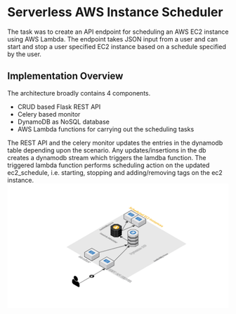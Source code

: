 # Serverless AWS Instance Scheduler
The task was to create an API endpoint for scheduling an AWS EC2 instance using AWS Lambda. The endpoint takes JSON input from a user and can start and stop a user specified EC2 instance based on a schedule specified by the user.

## Implementation Overview
The architecture broadly contains 4 components.
 * CRUD based Flask REST API
 * Celery based monitor
 * DynamoDB as NoSQL database
 * AWS Lambda functions for carrying out the scheduling tasks
 
 The REST API and the celery monitor updates the entries in the dynamodb table depending upon the scenario. Any updates/insertions in the db creates a dynamodb stream which triggers the lamdba function. The triggered lambda function performs scheduling action on the updated ec2_schedule, i.e. starting, stopping and adding/removing tags on the ec2 instance.
 ![image info](./misc/arch.png)